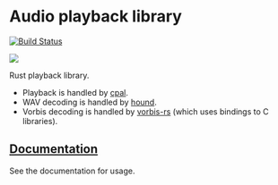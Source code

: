 # Audio playback library

[![Build Status](https://travis-ci.org/tomaka/rodio.svg?branch=master)](https://travis-ci.org/tomaka/rodio)

[![](http://meritbadge.herokuapp.com/rodio)](https://crates.io/crates/rodio)

Rust playback library.

 - Playback is handled by [cpal](https://github.com/tomaka/cpal).
 - WAV decoding is handled by [hound](https://github.com/ruud-v-a/hound).
 - Vorbis decoding is handled by [vorbis-rs](https://github.com/tomaka/vorbis-rs) (which uses bindings to C libraries).

## [Documentation](http://tomaka.github.io/rodio/rodio/index.html)

See the documentation for usage.

